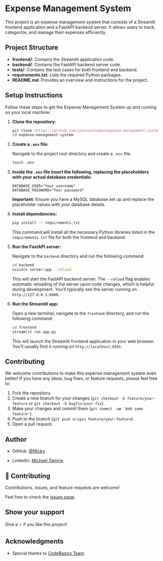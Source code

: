 # Expense Management System

This project is an expense management system that consists of a Streamlit frontend application and a FastAPI backend server. It allows users to track, categorize, and manage their expenses efficiently.

## Project Structure

- **frontend/**: Contains the Streamlit application code.
- **backend/**: Contains the FastAPI backend server code.
- **tests/**: Contains the test cases for both frontend and backend.
- **requirements.txt**: Lists the required Python packages.
- **README.md**: Provides an overview and instructions for the project.

## Setup Instructions

Follow these steps to get the Expense Management System up and running on your local machine:

1.  **Clone the repository:**

    ```bash
    git clone [https://github.com/yourusername/expense-management-system.git](https://github.com/yourusername/expense-management-system.git)
    cd expense-management-system
    ```

2.  **Create a `.env` file:**

    Navigate to the project root directory and create a `.env` file.

    ```bash
    touch .env
    ```

3.  **Inside the `.env` file insert the following, replacing the placeholders with your actual database credentials:**

    ```
    DATABASE_USER="Your username"
    DATABASE_PASSWORD="Your password"
    ```

    **Important:** Ensure you have a MySQL database set up and replace the placeholder values with your database details.

4.  **Install dependencies:**

    ```bash
    pip install -r requirements.txt
    ```

    This command will install all the necessary Python libraries listed in the `requirements.txt` file for both the frontend and backend.

5.  **Run the FastAPI server:**

    Navigate to the `backend` directory and run the following command:

    ```bash
    cd backend
    uvicorn server:app --reload
    ```

    This will start the FastAPI backend server. The `--reload` flag enables automatic reloading of the server upon code changes, which is helpful during development. You'll typically see the server running on `http://127.0.0.1:8000`.

6.  **Run the Streamlit app:**

    Open a new terminal, navigate to the `frontend` directory, and run the following command:

    ```bash
    cd frontend
    streamlit run app.py
    ```

    This will launch the Streamlit frontend application in your web browser. You'll usually find it running on `http://localhost:8501`.

## Contributing

We welcome contributions to make this expense management system even better! If you have any ideas, bug fixes, or feature requests, please feel free to:

1.  Fork the repository.
2.  Create a new branch for your changes (`git checkout -b feature/your-feature` or `git checkout -b bugfix/your-fix`).
3.  Make your changes and commit them (`git commit -am 'Add some feature'`).
4.  Push to the branch (`git push origin feature/your-feature`).
5.  Open a pull request.

## Author

- GitHub: [@Micky](https://github.com/Micky373)

- LinkedIn: [Michael Tamirie](https://www.linkedin.com/in/michaeltamirie/)

## 🤝 Contributing

Contributions, issues, and feature requests are welcome!

Feel free to check the [issues page](https://github.com/Micky373/spam_classifier/issues).

## Show your support

Give a ⭐️ if you like this project!

## Acknowledgments

- Special thanks to [CodeBasics Team](https://codebasics.io/)
